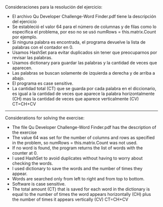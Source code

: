 ﻿Consideraciones para la resolución del ejercicio:

- El archivo Qu Developer Challenge-Word Finder.pdf tiene la descripción del ejercicio
- Se estableció el valor 64 para el número de columnas y de filas como lo especifica el problema, por eso no se usó numRows = this.matrix.Count por ejemplo.
- Si ninguna palabra es encontrada, el programa devuelve la lista de palabras con el contador en 0.
- Usamos HashSet para evitar duplicados sin tener que preocuparnos por revisar las palabras.
- Usamos dictionary para guardar las palabras y la cantidad de veces que aparecen.
- Las palabras se buscan solamente de izquierda a derecha y de arriba a abajo.
- El programa es case sensitive.
- La cantidad total (CT) que se guarda por cada palabra en el diccionario, es igual a la cantidad de veces que aparece la palabra horizontalmente (CH) mas la cantidad de veces que aparece verticalmente (CV) CT=CH+CV

-------------------------------------------------------------------------------------------------------------------------------

Considerations for solving the exercise:

- The file Qu Developer Challenge-Word Finder.pdf has the description of the exercise
- The value 64 was set for the number of columns and rows as specified in the problem, so numRows = this.matrix.Count was not used.
- If no word is found, the program returns the list of words with the counter at 0.
- I used HashSet to avoid duplicates without having to worry about checking the words.
- I used dictionary to save the words and the number of times they appear.
- Words are searched only from left to right and from top to bottom.
- Software is case sensitive.
- The total amount (CT) that is saved for each word in the dictionary is equal to the number of times the word appears horizontally (CH) plus the number of times it appears vertically (CV) CT=CH+CV

